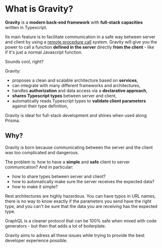 # What is Gravity?

**Gravity** is a **modern back-end framework** with **full-stack capacities** written in Typescript.

Its main feature is to facilitate communication in a safe way between server and client by using a [remote procedure call](https://en.wikipedia.org/wiki/Remote_procedure_call) system. Gravity will give you the power to call a function **defined in the server** directly **from the client** - like if it's just a normal Javascript function.

Sounds cool, right?

Gravity:

- proposes a clean and scalable architecture based on **services**,
- can integrate with many different frameworks and architectures,
- handles **authorization** and data access via a **declarative approach**,
- **shares Typescript types** between server and client,
- automatically reads Typescript types to **validate client parameters** against their type definition,

Gravity is ideal for full-stack development and shines when used along Prisma.

## Why?

Gravity is born because communicating between the server and the client was too complicated and dangerous.

The problem is: how to have a **simple** and **safe** client to server communication? And in particular:

- how to share types between server and client?
- how to automatically make sure the server receives the expected data?
- how to make it simple?

Rest architectures are highly hazardous. You can have typos in URL names, there is no way to know exactly if the parameters you send have the right type, and you can't be sure that the data you are receiving has the expected type.

GraphQL is a cleaner protocol that can be 100% safe when mixed with code generators - but then that adds a lot of boilerplate.

Gravity aims to adress all these issues while trying to provide the best developer experience possible.
